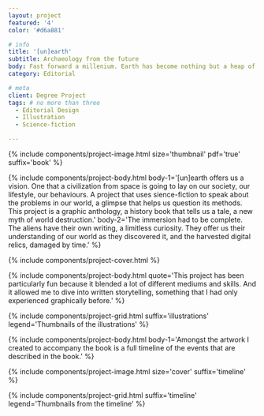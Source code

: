```yaml
---
layout: project
featured: '4'
color: '#d6a881'

# info
title: '[un]earth'
subtitle: Archaeology from the future
body: Fast forward a millenium. Earth has become nothing but a heap of ruin. A world forgotten in time and space... Almost. Coming from the outer limits of the cosmos, a race discovers our planet. Seeing it desolate, with no explanation why, they start to dig the surface, excavating the past.
category: Editorial

# meta
client: Degree Project
tags: # no more than three
  - Editorial Design
  - Illustration
  - Science-fiction

---
```


{% include components/project-image.html 
  size='thumbnail'
  pdf='true'
  suffix='book'
%}

{% include components/project-body.html 
  body-1='[un]earth offers us a vision. One that a civilization from space is going to lay on our society, our lifestyle, our behaviours. A project that uses sience-fiction to speak about the problems in our world, a glimpse that helps us question its methods. This project is a graphic anthology, a history book that tells us a tale, a new myth of world destruction.'
  body-2='The immersion had to be complete. The aliens have their own writing, a limitless curiosity. They offer us their understanding of our world as they discovered it, and the harvested digital relics, damaged by time.'
%}

{% include components/project-cover.html %}

{% include components/project-body.html 
  quote='This project has been particularly fun because it blended a lot of different mediums and skills. And it allowed me to dive into written storytelling, something that I had only experienced graphically before.'
%}

{% include components/project-grid.html 
  suffix='illustrations'
  legend='Thumbnails of the illustrations'
%}

{% include components/project-body.html 
  body-1='Amongst the artwork I created to accompany the book is a full timeline of the events that are described in the book.'
%}

{% include components/project-image.html 
  size='cover'
  suffix='timeline'
%}

{% include components/project-grid.html 
  suffix='timeline'
  legend='Thumbnails from the timeline'
%}

